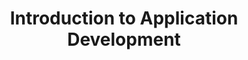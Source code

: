 ---
title: Introduction to Application Development
number: IST 140
academic-home: IST
pre-req: [MATH 021]
course-type: [Prescribed]
credits: 3
description: This is a first course in application development. Applications are computer programs developed to support human activity in enterprise and other social contexts. Examples of applications might include programs to help run a business, manage personal information, or provide entertainment. The emphasis of this course is on learning to translate practical problems through domain analysis into software applications usable in a human or organizational context. It will focus on the knowledge needed to create applications that use high level programming languages, combining original code with existing code libraries and application programming interfaces (APIs).
bulletin-link: http://bulletins.psu.edu/undergrad/courses/D/IST/140
pathway-list:
---